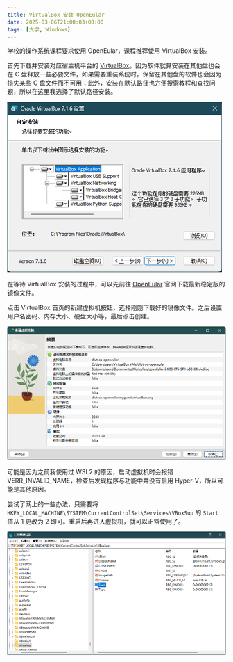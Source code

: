 ```yaml
---
title: VirtualBox 安装 OpenEular
date: 2025-03-06T21:00:03+08:00
tags: [大学, Windows]
---
```


学校的操作系统课程要求使用 OpenEular，课程推荐使用 VirtualBox 安装。

首先下载并安装对应宿主机平台的 [VirtualBox](https://www.virtualbox.org/wiki/Downloads)。因为软件就算安装在其他盘也会在 C 盘释放一些必要文件，如果需要重装系统时，保留在其他盘的软件也会因为损失某些 C 盘文件而不可用；此外，安装在默认路径也方便搜索教程和查找问题，所以在这里我选择了默认路径安装。

![](images/image.jpg)

在等待 VirtualBox 安装的过程中，可以先前往 [OpenEular](https://www.openeuler.org/zh/download/) 官网下载最新稳定版的镜像文件。

点击 VirtualBox 首页的新建虚拟机按钮，选择刚刚下载好的镜像文件。之后设置用户名密码、内存大小、硬盘大小等，最后点击创建。

![](images/image-2.jpg)

可能是因为之前我使用过 WSL2 的原因，启动虚拟机时会报错 VERR_INVALID_NAME，检查后发现程序与功能中并没有启用 Hyper-V，所以可能是其他原因。

尝试了网上的一些办法，只需要将 `HKEY_LOCAL_MACHINE\SYSTEM\CurrentControlSet\Services\VBoxSup` 的 `Start` 值从 1 更改为 2 即可。重启后再进入虚拟机，就可以正常使用了。

![](images/image-3.jpg)
